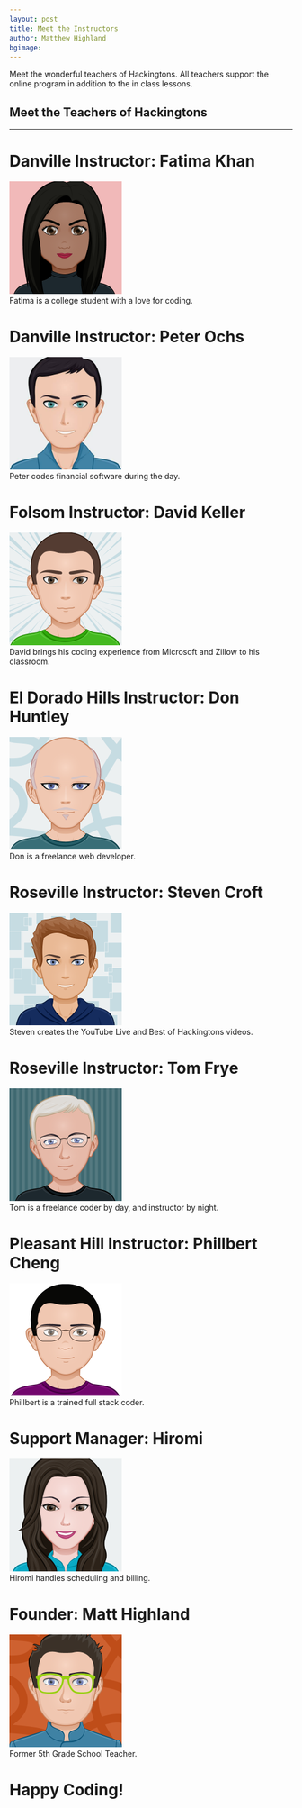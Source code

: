 ```yaml
---
layout: post
title: Meet the Instructors
author: Matthew Highland
bgimage: 
---
```

Meet the wonderful teachers of Hackingtons.  All teachers support the online program in addition to the in class lessons.

## Meet the Teachers of Hackingtons
-----


# Danville Instructor:  Fatima Khan
<img width="200" src="/images/avatars/fatima.png"><br>
Fatima is a college student with a love for coding. 

# Danville Instructor:  Peter Ochs
<img width="200" src="/images/avatars/peter.jpg"><br>
Peter codes financial software during the day.


# Folsom Instructor:  David Keller
<img width="200" src="/images/avatars/david.png"><br>
David brings his coding experience from Microsoft and Zillow to his classroom.

# El Dorado Hills Instructor:  Don Huntley
<img width="200" src="/images/avatars/donald.png"><br>
Don is a freelance web developer. 

# Roseville Instructor:  Steven Croft
<img width="200" src="/images/avatars/steven.png"><br>
Steven creates the YouTube Live and Best of Hackingtons videos.

# Roseville Instructor:  Tom Frye
<img width="200" src="/images/avatars/tom.png"><br>
Tom is a freelance coder by day, and instructor by night.

# Pleasant Hill Instructor:  Phillbert Cheng
<img width="200" src="/images/avatars/phill.png"><br>
Phillbert is a trained full stack coder.

# Support Manager:  Hiromi
<img width="200" src="/images/avatars/hiromi.png"><br>
Hiromi handles scheduling and billing. 

# Founder:  Matt Highland
<img width="200" src="/images/avatars/matt.png"><br>
Former 5th Grade School Teacher.



# Happy Coding!
